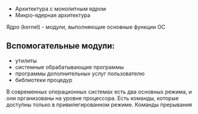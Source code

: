 - Архитектура с монолитным ядром
- Микро-ядерная архитектура 

Ядро (kernel) - модули, выполняющие основные функции ОС
## Вспомогательные модули:
- утилиты
- системные обрабатывающие программы
- программы дополнительных услуг пользователю
- библиотеки процедур

В современных операционных системах есть два основных режима, и они организованы на уровне процессора. Есть команды, которые доступны только в 
привилегированном режиме. Команды прерывания 



